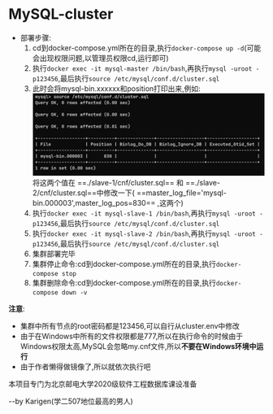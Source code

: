 <!--
 * @Author: Karigen B
 * @Date: 2022-10-03 19:15:47
 * @LastEditors: Karigen B
 * @LastEditTime: 2022-10-05 12:22:11
 * @Description: 
 * @FilePath: \undefinedd:\CodeSpace\SQLSpace\MySQL-cluster\README.md
-->

# MySQL-cluster

- 部署步骤:
  1. cd到docker-compose.yml所在的目录,执行`docker-compose up -d`(可能会出现权限问题,以管理员权限cd,运行即可)
  2. 执行`docker exec -it mysql-master /bin/bash`,再执行`mysql -uroot -p123456`,最后执行`source /etc/mysql/conf.d/cluster.sql`
  3. 此时会将mysql-bin.xxxxxx和position打印出来,例如:![](images/master.png)将这两个值在 ==./slave-1/cnf/cluster.sql== 和 ==./slave-2/cnf/cluster.sql==中修改一下( ==master_log_file='mysql-bin.000003',master_log_pos=830== ,这两个)
  4. 执行`docker exec -it mysql-slave-1 /bin/bash`,再执行`mysql -uroot -p123456`,最后执行`source /etc/mysql/conf.d/cluster.sql`
  5. 执行`docker exec -it mysql-slave-2 /bin/bash`,再执行`mysql -uroot -p123456`,最后执行`source /etc/mysql/conf.d/cluster.sql`
  6. 集群部署完毕
  7. 集群停止命令:cd到docker-compose.yml所在的目录,执行`docker-compose stop`
  8. 集群删除命令:cd到docker-compose.yml所在的目录,执行`docker-compose down -v`

**注意**:
  - 集群中所有节点的root密码都是123456,可以自行从cluster.env中修改
  - 由于在Windows中所有的文件权限都是777,所以在执行命令的时候由于Windows权限太高,MySQL会忽略my.cnf文件,所以**不要在Windows环境中运行**
  - 由于作者懒得做镜像了,所以就依次执行吧

本项目专门为北京邮电大学2020级软件工程数据库课设准备

--by Karigen(学二507地位最高的男人)